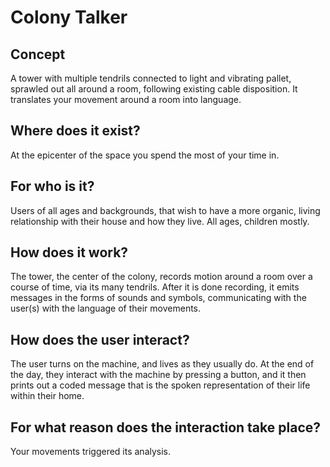 # Colony Talker
## Concept
A tower with multiple tendrils connected to light and vibrating pallet, sprawled out all around a room, following existing cable disposition. It translates your movement around a room into language.

## Where does it exist? 
At the epicenter of the space you spend the most of your time in.

## For who is it?
Users of all ages and backgrounds, that wish to have a more organic, living relationship with their house and how they live. All ages, children mostly.

## How does it work? 
The tower, the center of the colony, records motion around a room over a course of time, via its many tendrils. After it is done recording, it emits messages in the forms of sounds and symbols, communicating with the user(s) with the language of their movements. 

## How does the user interact? 
The user turns on the machine, and lives as they usually do. At the end of the day, they interact with the machine by pressing a button, and it then prints out a coded message that is the spoken representation of their life within their home.

## For what reason does the interaction take place?
Your movements triggered its analysis.